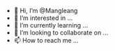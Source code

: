 - 👋 Hi, I’m @Mangleang
- 👀 I’m interested in ...
- 🌱 I’m currently learning ...
- 💞️ I’m looking to collaborate on ...
- 📫 How to reach me ...

<!---
Mangleang/Mangleang is a ✨ special ✨ repository because its `README.md` (this file) appears on your GitHub profile.
You can click the Preview link to take a look at your changes.
--->
